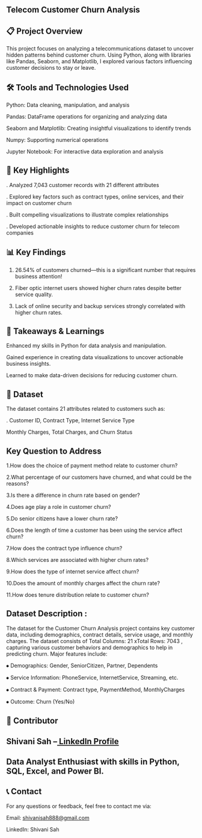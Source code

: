 
## Telecom Customer Churn Analysis

## 📋 Project Overview

This project focuses on analyzing a telecommunications dataset to uncover hidden patterns behind customer churn.
Using Python, along with libraries like Pandas, Seaborn, and Matplotlib, I explored various factors influencing customer decisions to stay or leave.

## 🛠 Tools and Technologies Used

 Python:
 Data cleaning, manipulation, and analysis

 Pandas:
 DataFrame operations for organizing and analyzing data

Seaborn and Matplotlib: 
  Creating insightful visualizations to identify trends
  
 Numpy:
  Supporting numerical operations

 Jupyter Notebook:
  For interactive data exploration and analysis


## 🔑 Key Highlights

. Analyzed 7,043 customer records with 21 different attributes

. Explored key factors such as contract types, online services, and their impact on customer churn

. Built compelling visualizations to illustrate complex relationships

. Developed actionable insights to reduce customer churn for telecom companies


## 📊 Key Findings

1. 26.54% of customers churned—this is a significant number that requires business attention!


2. Fiber optic internet users showed higher churn rates despite better service quality.


3. Lack of online security and backup services strongly correlated with higher churn rates.



## 🎯 Takeaways & Learnings

Enhanced my skills in Python for data analysis and manipulation.

Gained experience in creating data visualizations to uncover actionable business insights.

Learned to make data-driven decisions for reducing customer churn.


## 📂 Dataset

The dataset contains 21 attributes related to customers such as:

. Customer ID, Contract Type, Internet Service Type

  Monthly Charges, Total Charges, and Churn Status
  
## Key Question to Address
1.How does the choice of payment method relate to customer churn?

2.What percentage of our customers have churned, and what could be the reasons?

3.Is there a difference in churn rate based on gender?

4.Does age play a role in customer churn?

5.Do senior citizens have a lower churn rate?

6.Does the length of time a customer has been using the service affect churn? 

7.How does the contract type influence churn?

8.Which services are associated with higher churn rates?

9.How does the type of internet service affect churn?  

10.Does the amount of monthly charges affect the churn rate?

11.How does tenure distribution relate to customer churn?


## Dataset Description :
The dataset for the Customer Churn Analysis project contains key customer data, including demographics, contract details, service usage, and monthly charges.
The dataset consists of Total Columns: 21 xTotal Rows: 7043 , capturing various customer behaviors and demographics to help in predicting churn. Major features include:

⦁	Demographics: Gender, SeniorCitizen, Partner, Dependents

⦁	Service Information: PhoneService, InternetService, Streaming, etc.

⦁	Contract & Payment: Contract type, PaymentMethod, MonthlyCharges

⦁	Outcome: Churn (Yes/No)

## 👥 Contributor

## Shivani Sah –[ LinkedIn Profile](https://www.linkedin.com/in/shivani-sah-306a10277/)
## Data Analyst Enthusiast with skills in Python, SQL, Excel, and Power BI.



## 📞 Contact

For any questions or feedback, feel free to contact me via:

Email: shivanisah888@gmail.com

LinkedIn: Shivani Sah
